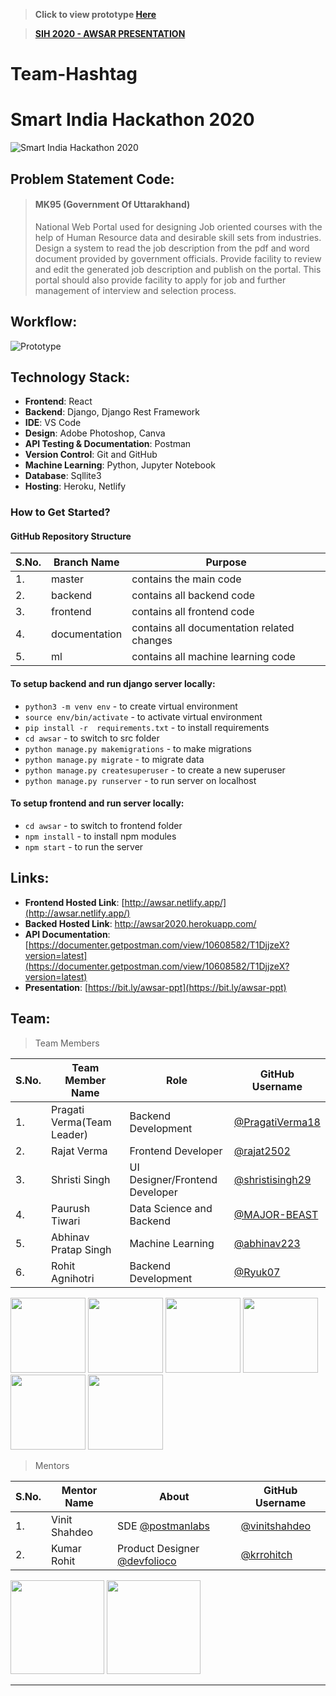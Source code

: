 > **Click to view prototype [Here](https://awsar.netlify.app/)**

> **[SIH 2020 - AWSAR PRESENTATION](https://github.com/PragatiVerma18/Snippet-Share/files/5015730/SIH.2020.-.AWSAR.pdf)**

# Team-Hashtag
# Smart India Hackathon 2020

![Smart India Hackathon 2020](https://static.wixstatic.com/media/b49d96_e1c665e094fe4d81818b1fdc4dd8da48~mv2.png)

## Problem Statement Code: 
> #### MK95 (Government Of Uttarakhand)
> National Web Portal used for designing Job oriented courses with the help of Human Resource data and desirable skill sets from industries. Design a system to read the job description from the pdf and word document provided by government officials. Provide facility to review and edit the generated job description and publish on the portal. This portal should also provide facility to apply for job and further management of interview and selection process.

## Workflow:
![Prototype](https://user-images.githubusercontent.com/42115530/89172505-6093bd00-d5a0-11ea-9cf7-13dacf0e804b.png)

## Technology Stack:
- **Frontend**: React
- **Backend**: Django, Django Rest Framework
- **IDE**: VS Code
- **Design**: Adobe Photoshop, Canva
- **API Testing & Documentation**: Postman
- **Version Control**: Git and GitHub
- **Machine Learning**: Python, Jupyter Notebook
- **Database**: Sqllite3
- **Hosting**: Heroku, Netlify

### How to Get Started?

#### GitHub Repository Structure

| S.No. | Branch Name | Purpose |
| --------------- | --------------- | --------------- |
| 1. | master | contains the main code  |
| 2. | backend | contains all backend code |
| 3. | frontend | contains all frontend code |
| 4. | documentation | contains all documentation related changes |
| 5. | ml | contains all machine learning code |


#### To setup backend and run django server locally:
- `python3 -m venv env` - to create virtual environment
- `source env/bin/activate` - to activate virtual environment
- `pip install -r  requirements.txt` - to install requirements
- `cd awsar` - to switch to src folder
- `python manage.py makemigrations` - to make migrations
- `python manage.py migrate` - to migrate data
- `python manage.py createsuperuser` - to create a new superuser
- `python manage.py runserver` - to run server on localhost


#### To setup frontend and run server locally:
- `cd awsar` - to switch to frontend folder
- `npm install` - to install npm modules
- `npm start` - to run the server

## Links:
- **Frontend Hosted Link**: [http://awsar.netlify.app/](http://awsar.netlify.app/)
- **Backed Hosted Link**: [http://awsar2020.herokuapp.com/ ](http://awsar2020.herokuapp.com/)
- **API Documentation**: [https://documenter.getpostman.com/view/10608582/T1DjjzeX?version=latest](https://documenter.getpostman.com/view/10608582/T1DjjzeX?version=latest)
- **Presentation**: [https://bit.ly/awsar-ppt](https://bit.ly/awsar-ppt)

## Team:

> Team Members

| S.No. | Team Member Name | Role | GitHub Username |
| --------------- | --------------- | --------------- | --------------- |
| 1. | Pragati Verma(Team Leader) | Backend Development | [@PragatiVerma18](https://github.com/PragatiVerma18) |
| 2. | Rajat Verma | Frontend Developer| [@rajat2502](https://github.com/rajat2502)  |
| 3. | Shristi Singh | UI Designer/Frontend Developer | [@shristisingh29](https://github.com/shristisingh29)  |
| 4. | Paurush Tiwari | Data Science and Backend | [@MAJOR-BEAST](https://github.com/MAJOR-BEAST) |
| 5. | Abhinav Pratap Singh | Machine Learning  | [@abhinav223](https://github.com/abhinav223) |
| 6. |  Rohit Agnihotri| Backend Development | [@Ryuk07](https://github.com/Ryuk07) |

<img src="https://avatars2.githubusercontent.com/u/42115530?s=460&u=a6f9c19a67bcc69645824c5dabf75b80f22a2dc0&v=4" width=120px height=120px /></a>
<img src="https://avatars1.githubusercontent.com/u/42200276?s=460&u=d30b504999e77c96e9d81f057df96f540a38ce27&v=4" width=120px height=120px /></a>
<img src="https://avatars2.githubusercontent.com/u/44435610?s=460&u=1c974e0f0ad901fbcef1d82063939e8352e08aaf&v=4" width=120px height=120px /></a>
<img src="https://avatars2.githubusercontent.com/u/42709277?s=460&u=a7137b4d22e086023b6e4565dec15322841e939d&v=4" width=120px height=120px /></a>
<img src="https://avatars0.githubusercontent.com/u/41802554?s=400&v=4" width=120px height=120px /></a>
<img src="https://avatars0.githubusercontent.com/u/55892562?s=460&u=cc87bb15161ea0589aea39aee325be33199014db&v=4" width=120px height=120px /></a>


> Mentors

| S.No. | Mentor Name | About | GitHub Username |
| --------------- | --------------- | --------------- | --------------- |
| 1. | Vinit Shahdeo | SDE [@postmanlabs](https://github.com/postmanlabs)  | [@vinitshahdeo](https://github.com/vinitshahdeo)  |
| 2. | Kumar Rohit | Product Designer [@devfolioco](https://github.com/devfolioco) | [@krrohitch](https://github.com/krrohitch)  |

<img src="https://avatars1.githubusercontent.com/u/20594326?s=400&u=d9109b16e2ef1ac0ffc1ac95129870ff151831cd&v=4" width=150px height=150px /></a> 
<img src="https://avatars0.githubusercontent.com/u/22885068?s=460&u=afbb1e8924888dd9bc531fd69d0962e2784a484a&v=4" width=150px height=150px /></a>

---
